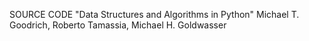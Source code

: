 SOURCE CODE
"Data Structures and Algorithms in Python"
Michael T. Goodrich, Roberto Tamassia, Michael H. Goldwasser
